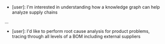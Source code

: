 

- [user]: I'm interested in understanding how a knowledge graph can help analyze supply chains 

...

- [user]: I'd like to perform root cause analysis for product problems, tracing through all levels of a BOM including external suppliers
